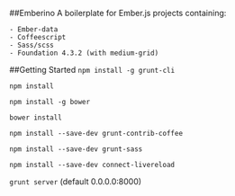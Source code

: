 ##Emberino
A boilerplate for Ember.js projects containing:

    - Ember-data
    - Coffeescript
    - Sass/scss
    - Foundation 4.3.2 (with medium-grid)

##Getting Started
`npm install -g grunt-cli`

`npm install`

`npm install -g bower`

`bower install`

`npm install --save-dev grunt-contrib-coffee`

`npm install --save-dev grunt-sass`

`npm install --save-dev connect-livereload`

`grunt server` (default 0.0.0.0:8000)
